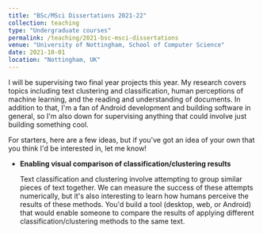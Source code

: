 ```yaml
---
title: "BSc/MSci Dissertations 2021-22"
collection: teaching
type: "Undergraduate courses"
permalink: /teaching/2021-bsc-msci-dissertations
venue: "University of Nottingham, School of Computer Science"
date: 2021-10-01
location: "Nottingham, UK"
---
```


I will be supervising two final year projects this year. My research covers
topics including text clustering and classification, human perceptions of
machine learning, and the reading and understanding of documents. In addition to
that, I'm a fan of Android development and building software in general, so I'm
also down for supervising anything that could involve just building something cool.

For starters, here are a few ideas, but if you've got an idea of your own
that you think I'd be interested in, let me know!

- **Enabling visual comparison of classification/clustering results**

  Text classification and clustering involve attempting to group similar pieces of
  text together. We can measure the success of these attempts numerically, but
  it's also interesting to learn how humans perceive the results of these methods.
  You'd build a tool (desktop, web, or Android) that would enable someone to
  compare the results of applying different classification/clustering methods to
  the same text.
  